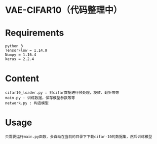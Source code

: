 # VAE-CIFAR10（代码整理中）
Requirements
===
	python 3
	TensorFlow = 1.14.0
	Numpy = 1.16.4
	keras = 2.2.4
	
Content
===
	cifar10_loader.py : 对cifar数据进行预处理，旋转、翻折等等
	main.py : 训练数据，保存模型参数等等
	network.py : 构造模型
Usage
===
	只需要运行main.py函数，会自动在当前的目录下下载cifar-10的数据集，然后训练模型
